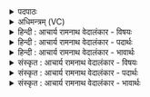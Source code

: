 <details><summary>पदपाठः</summary>

इ꣡न्द्रा꣢꣯ग्नी। इ꣡न्द्र꣢꣯। अ꣣ग्नीइ꣡ति꣢। रो꣣चना꣢। दि꣡वः꣢। प꣡रि꣢꣯। वा꣡जे꣢꣯षु। भू꣣षथः। त꣢त्। वा꣣म्। चेति। प्र꣢। वी꣣र्यम्꣢। १६९३।
</details>

<details><summary>अधिमन्त्रम् (VC)</summary>

- इन्द्राग्नी
- विश्वामित्रः प्रागाथः
- गायत्री
- षड्जः
</details>

<details><summary>हिन्दी : आचार्य रामनाथ वेदालंकार - विषयः</summary>

प्रथम मन्त्र में आत्मा और मन का विषय कहा जा रहा है।
</details>

<details><summary>हिन्दी : आचार्य रामनाथ वेदालंकार - पदार्थः</summary>

पदार्थान्वयभाषाः -  हे(इन्द्राग्नी)आत्मा और मन! (युवाम्)तुम दोनों(वाजेषु)देवासुरसङ्ग्रामों में(दिवः)प्रकाशक परमात्मा की(रोचना)ज्योति को(परि भूषथः)चारों ओर से प्राप्त करते हो।(तत्)वह प्रसिद्ध(वाम्)तुम दोनों का(वीर्यम्)बल(प्र चेति)सब के द्वारा प्रकृष्टरूप से जाना जाता है ॥१॥
</details>

<details><summary>हिन्दी : आचार्य रामनाथ वेदालंकार - भावार्थः</summary>

भावार्थभाषाः -  मनुष्य के आत्मा और मन को योग्य है कि आन्तरिक देवासुरसङ्ग्रामों में सब आसुरी भावों को पराजित करके परमात्मा की प्राप्ति के लक्ष्य तक पहुँचें ॥१॥
</details>

<details><summary>संस्कृत : आचार्य रामनाथ वेदालंकार - विषयः</summary>

तत्रादावात्मनो मनसश्च विषय उच्यते।
</details>

<details><summary>संस्कृत : आचार्य रामनाथ वेदालंकार - पदार्थः</summary>

पदार्थान्वयभाषाः -  हे(इन्द्राग्नी)आत्ममनसी!युवाम्(वाजेषु)देवासुरसंग्रामेषु(दिवः)प्रकाशकस्य परमात्मनः(रोचना)रोचनाम् दीप्तिम्(परि भूषथः)परिप्राप्नुथः।[भू प्राप्तौ,लेटि रूपम्। रोचना इत्यत्र‘सुपां सुलुक्०’अ० ७।१।३९ इति द्वितीयैकवचनस्य लुक्।] (तत्)प्रसिद्धम्(वाम्)युवयोः(वीर्यम्)बलम्(प्र चेति)सर्वैः प्रकृष्टतया ज्ञायते ॥१॥२
</details>

<details><summary>संस्कृत : आचार्य रामनाथ वेदालंकार - भावार्थः</summary>

भावार्थभाषाः -  आभ्यन्तरे देवासुरसंग्रामे सर्वानासुरान् भावान् पराजित्य मनुष्यस्यात्मा मनश्च परमात्मप्राप्तिलक्ष्यं लब्धुमर्हतः ॥१॥
</details>